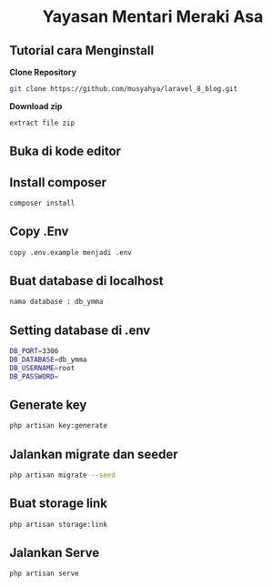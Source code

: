 <h1 align="center">Yayasan Mentari Meraki Asa</h1>


## Tutorial cara Menginstall

**Clone Repository**

```bash
git clone https://github.com/musyahya/laravel_8_blog.git
```

**Download zip**

```bash
extract file zip
```

## Buka di kode editor


## Install composer

```bash
composer install
```

## Copy .Env

```bash
copy .env.example menjadi .env
```

## Buat database di localhost 

```bash
nama database : db_ymma
```

## Setting database di .env

```bash
DB_PORT=3306
DB_DATABASE=db_ymma
DB_USERNAME=root
DB_PASSWORD=
```

## Generate key

```bash
php artisan key:generate
```

## Jalankan migrate dan seeder

```bash
php artisan migrate --seed
```

## Buat storage link

```bash
php artisan storage:link
```

## Jalankan Serve

```bash
php artisan serve
```

